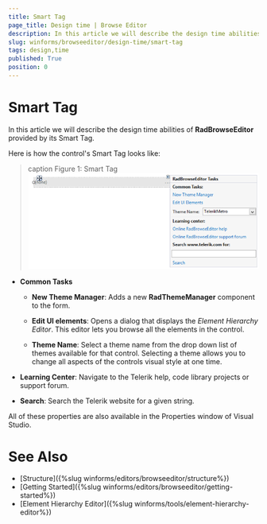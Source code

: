 ```yaml
---
title: Smart Tag
page_title: Design time | Browse Editor
description: In this article we will describe the design time abilities of RadBrowseEditor provided by its Smart Tag.
slug: winforms/browseeditor/design-time/smart-tag
tags: design,time
published: True
position: 0
---
```


# Smart Tag

In this article we will describe the design time abilities of __RadBrowseEditor__ provided by its Smart Tag. 

Here is how the control's Smart Tag looks like:

>caption Figure 1: Smart Tag
![browseeditor-design-time-smart-tag 001](images/browseeditor-design-time-smart-tag001.png)

* __Common Tasks__

	* __New Theme Manager__: Adds a new __RadThemeManager__ component to the form.

	* __Edit UI elements__: Opens a dialog that displays the *Element Hierarchy Editor*. This editor lets you browse all the elements in the control.

	* __Theme Name__: Select a theme name from the drop down list of themes available for that control. Selecting a theme allows you to change all aspects of the controls visual style at one time.

* __Learning Center__: Navigate to the Telerik help, code library projects or support forum.

* __Search__: Search the Telerik website for a given string.

All of these properties are also available in the Properties window of Visual Studio.

# See Also

* [Structure]({%slug winforms/editors/browseeditor/structure%})
* [Getting Started]({%slug winforms/editors/browseeditor/getting-started%})
* [Element Hierarchy Editor]({%slug winforms/tools/element-hierarchy-editor%})